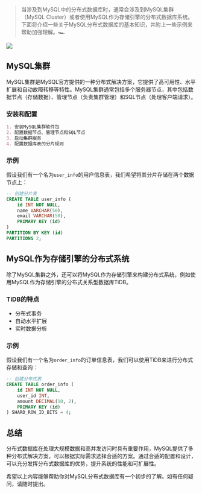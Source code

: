 > 当涉及到MySQL中的分布式数据库时，通常会涉及到MySQL集群（MySQL Cluster）或者使用MySQL作为存储引擎的分布式数据库系统。下面将介绍一些关于MySQL分布式数据库的基本知识，并附上一些示例来帮助加强理解。🏎️

![](https://photohosting.oss-cn-hangzhou.aliyuncs.com/notionCover/8eaf6152841840099f22d12b1aae7387.jpg)

## MySQL集群

MySQL集群是MySQL官方提供的一种分布式解决方案，它提供了高可用性、水平扩展和自动故障转移等特性。MySQL集群通常包括多个服务器节点，其中包括数据节点（存储数据）、管理节点（负责集群管理）和SQL节点（处理客户端请求）。

### 安装和配置

```markdown
1. 安装MySQL集群软件包
2. 配置数据节点、管理节点和SQL节点
3. 启动集群服务
4. 配置数据库表的分片规则
```

### 示例

假设我们有一个名为`user_info`的用户信息表，我们希望将其分片存储在两个数据节点上：

```sql
-- 创建分片表
CREATE TABLE user_info (
    id INT NOT NULL,
    name VARCHAR(50),
    email VARCHAR(50),
    PRIMARY KEY (id)
)
PARTITION BY KEY (id)
PARTITIONS 2;
```

## MySQL作为存储引擎的分布式系统

除了MySQL集群之外，还可以将MySQL作为存储引擎来构建分布式系统，例如使用MySQL作为存储引擎的分布式关系型数据库TiDB。

### TiDB的特点

- 分布式事务
- 自动水平扩展
- 实时数据分析

### 示例

假设我们有一个名为`order_info`的订单信息表，我们可以使用TiDB来进行分布式存储和查询：

```sql
-- 创建分布式表
CREATE TABLE order_info (
    id INT NOT NULL,
    user_id INT,
    amount DECIMAL(10, 2),
    PRIMARY KEY (id)
) SHARD_ROW_ID_BITS = 4;
```

## 总结

分布式数据库在处理大规模数据和高并发访问时具有重要作用，MySQL提供了多种分布式解决方案，可以根据实际需求选择合适的方案。通过合适的配置和设计，可以充分发挥分布式数据库的优势，提升系统的性能和可扩展性。

希望以上内容能够帮助你对MySQL分布式数据库有一个初步的了解。如有任何疑问，请随时提出。